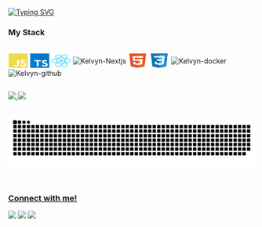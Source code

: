 [![Typing SVG](https://readme-typing-svg.demolab.com?font=Fira+Code&weight=600&size=25&pause=1000&color=BB00B4&random=false&width=435&height=40&lines=Ol%C3%A1%2C+eu+sou+Kelvyn+Reis!+%F0%9F%91%BE%F0%9F%93%9A%F0%9F%92%99)](https://git.io/typing-svg)



<h3 align="left">My Stack</h3>

 <div style="display: inline_block"><br>
  <img align="center" alt="kelvyn-Js" height="30" width="40" src="https://raw.githubusercontent.com/devicons/devicon/master/icons/javascript/javascript-plain.svg">
  <img align="center" alt="kelvyn-Ts" height="30" width="40" src="https://raw.githubusercontent.com/devicons/devicon/master/icons/typescript/typescript-plain.svg">
  <img align="center" alt="kelvyn-React" height="30" width="40" src="https://raw.githubusercontent.com/devicons/devicon/master/icons/react/react-original.svg">
  <img align="center" alt="Kelvyn-Nextjs" height="30" width="40" src="https://cdn.jsdelivr.net/gh/devicons/devicon@latest/icons/nextjs/nextjs-original.svg" />
  <img align="center" alt="kelvyn-HTML" height="30" width="40" src="https://raw.githubusercontent.com/devicons/devicon/master/icons/html5/html5-original.svg">
  <img align="center" alt="Kelvyn-CSS" height="30" width="40" src="https://raw.githubusercontent.com/devicons/devicon/master/icons/css3/css3-original.svg">
  <img align="center" alt="Kelvyn-docker" height="30" width="40" src="https://cdn.jsdelivr.net/gh/devicons/devicon@latest/icons/docker/docker-original.svg" />
  <img align="center" alt="Kelvyn-github" height="30" width="40" src="https://cdn.jsdelivr.net/gh/devicons/devicon@latest/icons/github/github-original.svg" />
 
</div>

##
<div align="left">
  <a href="https://github.com/KelvynReis">
  <img height="180em" src="https://github-readme-stats.vercel.app/api?username=KelvynReis&show_icons=true&theme=dracula&include_all_commits=true&count_private=true"/>
  <img height="180em" src="https://github-readme-stats.vercel.app/api/top-langs/?username=KelvynReis&layout=compact&langs_count=7&theme=dracula"/>
</div>



##
<picture>
  <source media="(prefers-color-scheme: dark)" srcset="https://raw.githubusercontent.com/KelvynReis/KelvynReis/output/github-contribution-grid-snake-dark.svg">
  <source media="(prefers-color-scheme: light)" srcset="https://raw.githubusercontent.com/KelvynReis/KelvynReis/output/github-contribution-grid-snake.svg">
  <img alt="github contribution grid snake animation" src="https://raw.githubusercontent.com/KelvynReis/KelvynReis/output/github-contribution-grid-snake.svg">
</picture>
<br><br>
  
 ##
<h3 align="left">Connect with me!</h3>
 <div>
  <a href="https://www.instagram.com/kelvyn_reis_/" target="_blank"><img src="https://img.shields.io/badge/-Instagram-%23E4405F?style=for-the-badge&logo=instagram&logoColor=white" target="_blank"></a>
  <a href = "mailto:kelvyn2reis@gmail.com"><img src="https://img.shields.io/badge/-Gmail-%23333?style=for-the-badge&logo=gmail&logoColor=white" target="_blank"></a>
  <a href="https://www.linkedin.com/in/kelvynreis/" target="_blank"><img src="https://img.shields.io/badge/-LinkedIn-%230077B5?style=for-the-badge&logo=linkedin&logoColor=white" target="_blank"></a>
 </div>
